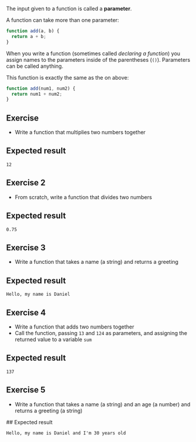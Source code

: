 The input given to a function is called a **parameter**.

A function can take more than one parameter:

```js
function add(a, b) {
  return a + b;
}
```

When you write a function (sometimes called _declaring a function_) you assign names to the parameters inside of the parentheses (`()`). Parameters can be called anything.

This function is exactly the same as the on above:

```js
function add(num1, num2) {
  return num1 + num2;
}
```

## Exercise

* Write a function that multiplies two numbers together

## Expected result

```
12
```

## Exercise 2

* From scratch, write a function that divides two numbers

## Expected result

``` 
0.75
```

## Exercise 3

* Write a function that takes a name (a string) and returns a greeting

## Expected result

```
Hello, my name is Daniel
```

## Exercise 4

* Write a function that adds two numbers together
* Call the function, passing `13` and `124` as parameters, and assigning the returned value to a variable `sum`

## Expected result

```
137
```

## Exercise 5

* Write a function that takes a name (a string) and an age (a number) and returns a greeting (a string)

## Expected result

```
Hello, my name is Daniel and I'm 30 years old
```
